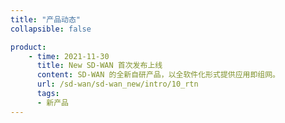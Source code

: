 ```yaml
---
title: "产品动态"
collapsible: false

product:
    - time: 2021-11-30
      title: New SD-WAN 首次发布上线
      content: SD-WAN 的全新自研产品，以全软件化形式提供应用即组网。
      url: /sd-wan/sd-wan_new/intro/10_rtn
      tags:
      - 新产品
---
```


<!-- 设置上述参数可生成产品动态页  -->

